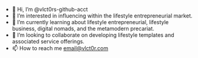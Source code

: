 - 👋 Hi, I’m @vlct0rs-github-acct
- 👀 I’m interested in influencing within the lifestyle entrepreneurial market. 
- 🌱 I’m currently learning about lifestyle entrepreneurial, lifestyle business, digital nomads, and the metamodern precariat. 
- 💞️ I’m looking to collaborate on developing lifestyle templates and associated service offerings.  
- 📫 How to reach me email@vlct0r.com

<!---
vlct0rs-github-acct/vlct0rs-github-acct is a ✨ special ✨ repository because its `README.md` (this file) appears on your GitHub profile.
You can click the Preview link to take a look at your changes.
--->
